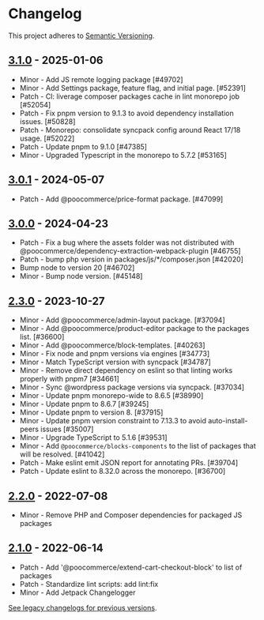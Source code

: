 # Changelog 

This project adheres to [Semantic Versioning](https://semver.org/spec/v2.0.0.html).

## [3.1.0](https://www.npmjs.com/package/@poocommerce/dependency-extraction-webpack-plugin/v/3.1.0) - 2025-01-06 

-   Minor - Add JS remote logging package [#49702]
-   Minor - Add Settings package, feature flag, and initial page. [#52391]
-   Patch - CI: liverage composer packages cache in lint monorepo job [#52054]
-   Patch - Fix pnpm version to 9.1.3 to avoid dependency installation issues. [#50828]
-   Patch - Monorepo: consolidate syncpack config around React 17/18 usage. [#52022]
-   Patch - Update pnpm to 9.1.0 [#47385]
-   Minor - Upgraded Typescript in the monorepo to 5.7.2 [#53165]

## [3.0.1](https://www.npmjs.com/package/@poocommerce/dependency-extraction-webpack-plugin/v/3.0.1) - 2024-05-07 

-   Patch - Add @poocommerce/price-format package. [#47099]

## [3.0.0](https://www.npmjs.com/package/@poocommerce/dependency-extraction-webpack-plugin/v/3.0.0) - 2024-04-23 

-   Patch - Fix a bug where the assets folder was not distributed with @poocommerce/dependency-extraction-webpack-plugin [#46755]
-   Patch - bump php version in packages/js/*/composer.json [#42020]
-   Bump node to version 20 [#46702]
-   Minor - Bump node version. [#45148]

## [2.3.0](https://www.npmjs.com/package/@poocommerce/dependency-extraction-webpack-plugin/v/2.3.0) - 2023-10-27 

-   Minor - Add @poocommerce/admin-layout package. [#37094]
-   Minor - Add @poocommerce/product-editor package to the packages list. [#36600]
-   Minor - Add @poocommerce/block-templates. [#40263]
-   Minor - Fix node and pnpm versions via engines [#34773]
-   Minor - Match TypeScript version with syncpack [#34787]
-   Minor - Remove direct dependency on eslint so that linting works properly with pnpm7 [#34661]
-   Minor - Sync @wordpress package versions via syncpack. [#37034]
-   Minor - Update pnpm monorepo-wide to 8.6.5 [#38990]
-   Minor - Update pnpm to 8.6.7 [#39245]
-   Minor - Update pnpm to version 8. [#37915]
-   Minor - Update pnpm version constraint to 7.13.3 to avoid auto-install-peers issues [#35007]
-   Minor - Upgrade TypeScript to 5.1.6 [#39531]
-   Minor - Add `@poocommerce/blocks-components` to the list of packages that will be resolved. [#41042]
-   Patch - Make eslint emit JSON report for annotating PRs. [#39704]
-   Patch - Update eslint to 8.32.0 across the monorepo. [#36700]

## [2.2.0](https://www.npmjs.com/package/@poocommerce/dependency-extraction-webpack-plugin/v/2.2.0) - 2022-07-08 

-   Minor - Remove PHP and Composer dependencies for packaged JS packages

## [2.1.0](https://www.npmjs.com/package/@poocommerce/dependency-extraction-webpack-plugin/v/2.1.0) - 2022-06-14 

-   Patch - Add '@poocommerce/extend-cart-checkout-block' to list of packages
-   Patch - Standardize lint scripts: add lint:fix
-   Minor - Add Jetpack Changelogger

[See legacy changelogs for previous versions](https://github.com/poocommerce/poocommerce/blob/68581955106947918d2b17607a01bdfdf22288a9/packages/js/dependency-extraction-webpack-plugin/CHANGELOG.md).
